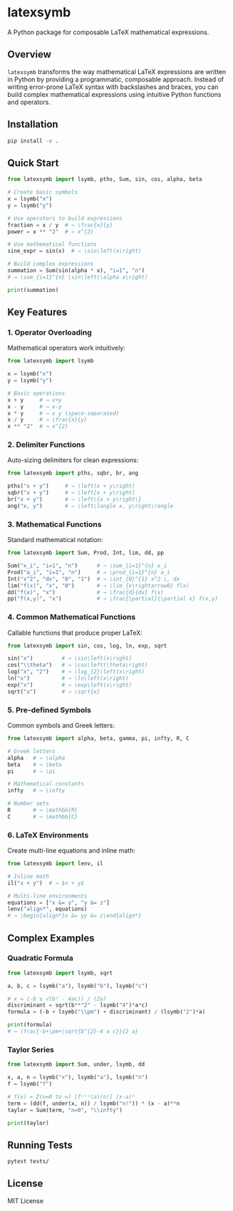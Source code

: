 # latexsymb

A Python package for composable LaTeX mathematical expressions.

## Overview

`latexsymb` transforms the way mathematical LaTeX expressions are written in Python by providing a programmatic, composable approach. Instead of writing error-prone LaTeX syntax with backslashes and braces, you can build complex mathematical expressions using intuitive Python functions and operators.

## Installation

```bash
pip install -e .
```

## Quick Start

```python
from latexsymb import lsymb, pths, Sum, sin, cos, alpha, beta

# Create basic symbols
x = lsymb("x")
y = lsymb("y")

# Use operators to build expressions
fraction = x / y  # → \frac{x}{y}
power = x ** "2"  # → x^{2}

# Use mathematical functions
sine_expr = sin(x)  # → \sin\left(x\right)

# Build complex expressions
summation = Sum(sin(alpha * x), "i=1", "n")
# → \sum_{i=1}^{n} \sin\left(\alpha x\right)

print(summation)
```

## Key Features

### 1. Operator Overloading

Mathematical operators work intuitively:

```python
from latexsymb import lsymb

x = lsymb("x")
y = lsymb("y")

# Basic operations
x + y     # → x+y
x - y     # → x-y  
x * y     # → x y (space-separated)
x / y     # → \frac{x}{y}
x ** "2"  # → x^{2}
```

### 2. Delimiter Functions

Auto-sizing delimiters for clean expressions:

```python
from latexsymb import pths, sqbr, br, ang

pths("x + y")     # → \left(x + y\right)
sqbr("x + y")     # → \left[x + y\right]
br("x + y")       # → \left\{x + y\right\}
ang("x, y")       # → \left\langle x, y\right\rangle
```

### 3. Mathematical Functions

Standard mathematical notation:

```python
from latexsymb import Sum, Prod, Int, lim, dd, pp

Sum("x_i", "i=1", "n")      # → \sum_{i=1}^{n} x_i
Prod("a_i", "i=1", "n")     # → \prod_{i=1}^{n} a_i
Int("x^2", "dx", "0", "1")  # → \int_{0}^{1} x^2 \, dx
lim("f(x)", "x", "0")       # → \lim_{x\rightarrow0} f(x)
dd("f(x)", "x")             # → \frac{d}{dx} f(x)
pp("f(x,y)", "x")           # → \frac{\partial}{\partial x} f(x,y)
```

### 4. Common Mathematical Functions

Callable functions that produce proper LaTeX:

```python
from latexsymb import sin, cos, log, ln, exp, sqrt

sin("x")         # → \sin\left(x\right)
cos("\\theta")   # → \cos\left(\theta\right)
log("x", "2")    # → \log_{2}\left(x\right)
ln("x")          # → \ln\left(x\right)
exp("x")         # → \exp\left(x\right)
sqrt("x")        # → \sqrt{x}
```

### 5. Pre-defined Symbols

Common symbols and Greek letters:

```python
from latexsymb import alpha, beta, gamma, pi, infty, R, C

# Greek letters
alpha   # → \alpha
beta    # → \beta
pi      # → \pi

# Mathematical constants
infty   # → \infty

# Number sets  
R       # → \mathbb{R}
C       # → \mathbb{C}
```

### 6. LaTeX Environments

Create multi-line equations and inline math:

```python
from latexsymb import lenv, il

# Inline math
il("x + y")  # → $x + y$

# Multi-line environments
equations = ["x &= y", "y &= z"]
lenv("align*", equations)
# → \begin{align*}x &= yy &= z\end{align*}
```

## Complex Examples

### Quadratic Formula

```python
from latexsymb import lsymb, sqrt

a, b, c = lsymb("a"), lsymb("b"), lsymb("c")

# x = (-b ± √(b² - 4ac)) / (2a)
discriminant = sqrt(b**"2" - lsymb("4")*a*c)
formula = (-b + lsymb("\\pm") + discriminant) / (lsymb("2")*a)

print(formula)
# → \frac{-b+\pm+\sqrt{b^{2}-4 a c}}{2 a}
```

### Taylor Series

```python
from latexsymb import Sum, under, lsymb, dd

x, a, n = lsymb("x"), lsymb("a"), lsymb("n")
f = lsymb("f")

# f(x) = Σ(n=0 to ∞) [f⁽ⁿ⁾(a)/n!] (x-a)ⁿ
term = (dd(f, under(x, n)) / lsymb("n!")) * (x - a)**n
taylor = Sum(term, "n=0", "\\infty")

print(taylor)
```

## Running Tests

```bash
pytest tests/
```

## License

MIT License